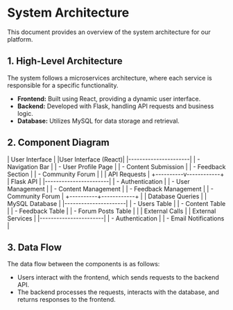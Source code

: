 # System Architecture

This document provides an overview of the system architecture for our platform. 

## 1. High-Level Architecture
The system follows a microservices architecture, where each service is responsible for a specific functionality. 

- **Frontend:** Built using React, providing a dynamic user interface.
- **Backend:** Developed with Flask, handling API requests and business logic.
- **Database:** Utilizes MySQL for data storage and retrieval.

## 2. Component Diagram

|    User Interface    |
|User Interface (React)|
|----------------------|
| - Navigation Bar     |
| - User Profile Page  |
| - Content Submission |
| - Feedback Section   |
| - Community Forum    |
           |
           |   API Requests
           |
+----------v------------+
|      Flask API        |
|-----------------------|
| - Authentication      |
| - User Management     |
| - Content Management  |
| - Feedback Management |
| - Community Forum     |
+----------+------------+
           |
           |   Database Queries
           |
|     MySQL Database   |
|----------------------|
| - Users Table        |
| - Content Table      |
| - Feedback Table     |
| - Forum Posts Table  |
           |
           |   External Calls
           |
|   External Services   |
|-----------------------|
| - Authentication      |
| - Email Notifications |

## 3. Data Flow
The data flow between the components is as follows:
- Users interact with the frontend, which sends requests to the backend API.
- The backend processes the requests, interacts with the database, and returns responses to the frontend.

